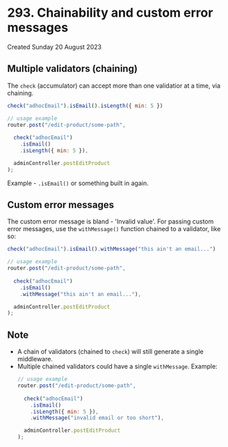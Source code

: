 # 293. Chainability and custom error messages
Created Sunday 20 August 2023

## Multiple validators (chaining)
The `check` (accumulator) can accept more than one validatior at a time, via chaining.
```js
check("adhocEmail").isEmail().isLength({ min: 5 })
```

```js
// usage example
router.post("/edit-product/some-path",
			
  check("adhocEmail")
    .isEmail()
    .isLength({ min: 5 }),

  adminController.postEditProduct
);
```
Example - `.isEmail()` or something built in again.


## Custom error messages
The custom error message is bland - 'Invalid value'. For passing custom error messages, use the `withMessage()` function chained to a validator, like so:
```js
check("adhocEmail").isEmail().withMessage("this ain't an email...")
```

```js
// usage example
router.post("/edit-product/some-path",
			
  check("adhocEmail")
    .isEmail()
    .withMessage("this ain't an email..."),

  adminController.postEditProduct
);
```


## Note
- A chain of validators (chained to `check`) will still generate a single middleware. 
- Multiple chained validators could have a single `withMessage`. Example:
	```js
	// usage example
	router.post("/edit-product/some-path",
				
	  check("adhocEmail")
	    .isEmail()
	    .isLength({ min: 5 }),
	    .withMessage("invalid email or too short"),
	
	  adminController.postEditProduct
	);
	```
